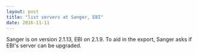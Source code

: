 ```yaml
---
layout: post
title: "list servers at Sanger, EBI"
date: 2016-11-11
---
```


Sanger is on version 2.1.13, EBI on 2.1.9. To aid in the export, Sanger asks if EBI's server can be upgraded.

